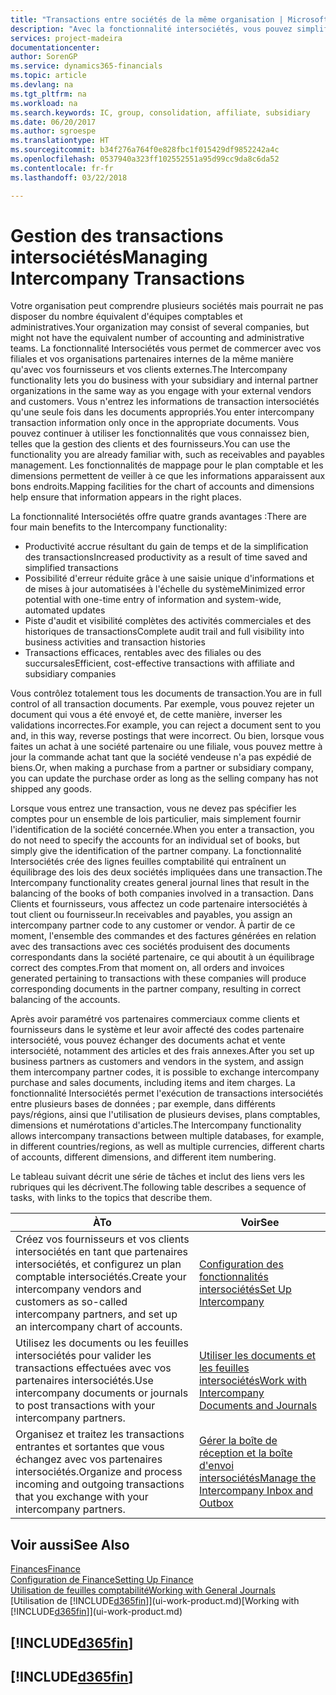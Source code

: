 ```yaml
---
title: "Transactions entre sociétés de la même organisation | Microsoft Docs"
description: "Avec la fonctionnalité intersociétés, vous pouvez simplifier les processus et les transactions entre sociétés appartenant à la même organisation."
services: project-madeira
documentationcenter: 
author: SorenGP
ms.service: dynamics365-financials
ms.topic: article
ms.devlang: na
ms.tgt_pltfrm: na
ms.workload: na
ms.search.keywords: IC, group, consolidation, affiliate, subsidiary
ms.date: 06/20/2017
ms.author: sgroespe
ms.translationtype: HT
ms.sourcegitcommit: b34f276a764f0e828fbc1f015429df9852242a4c
ms.openlocfilehash: 0537940a323ff102552551a95d99cc9da8c6da52
ms.contentlocale: fr-fr
ms.lasthandoff: 03/22/2018

---
```

# <a name="managing-intercompany-transactions"></a><span data-ttu-id="af002-103">Gestion des transactions intersociétés</span><span class="sxs-lookup"><span data-stu-id="af002-103">Managing Intercompany Transactions</span></span>
<span data-ttu-id="af002-104">Votre organisation peut comprendre plusieurs sociétés mais pourrait ne pas disposer du nombre équivalent d'équipes comptables et administratives.</span><span class="sxs-lookup"><span data-stu-id="af002-104">Your organization may consist of several companies, but might not have the equivalent number of accounting and administrative teams.</span></span> <span data-ttu-id="af002-105">La fonctionnalité Intersociétés vous permet de commercer avec vos filiales et vos organisations partenaires internes de la même manière qu'avec vos fournisseurs et vos clients externes.</span><span class="sxs-lookup"><span data-stu-id="af002-105">The Intercompany functionality lets you do business with your subsidiary and internal partner organizations in the same way as you engage with your external vendors and customers.</span></span> <span data-ttu-id="af002-106">Vous n'entrez les informations de transaction intersociétés qu'une seule fois dans les documents appropriés.</span><span class="sxs-lookup"><span data-stu-id="af002-106">You enter intercompany transaction information only once in the appropriate documents.</span></span> <span data-ttu-id="af002-107">Vous pouvez continuer à utiliser les fonctionnalités que vous connaissez bien, telles que la gestion des clients et des fournisseurs.</span><span class="sxs-lookup"><span data-stu-id="af002-107">You can use the functionality you are already familiar with, such as receivables and payables management.</span></span> <span data-ttu-id="af002-108">Les fonctionnalités de mappage pour le plan comptable et les dimensions permettent de veiller à ce que les informations apparaissent aux bons endroits.</span><span class="sxs-lookup"><span data-stu-id="af002-108">Mapping facilities for the chart of accounts and dimensions help ensure that information appears in the right places.</span></span>  

<span data-ttu-id="af002-109">La fonctionnalité Intersociétés offre quatre grands avantages :</span><span class="sxs-lookup"><span data-stu-id="af002-109">There are four main benefits to the Intercompany functionality:</span></span>  

- <span data-ttu-id="af002-110">Productivité accrue résultant du gain de temps et de la simplification des transactions</span><span class="sxs-lookup"><span data-stu-id="af002-110">Increased productivity as a result of time saved and simplified transactions</span></span>  
- <span data-ttu-id="af002-111">Possibilité d'erreur réduite grâce à une saisie unique d'informations et de mises à jour automatisées à l'échelle du système</span><span class="sxs-lookup"><span data-stu-id="af002-111">Minimized error potential with one-time entry of information and system-wide, automated updates</span></span>  
- <span data-ttu-id="af002-112">Piste d'audit et visibilité complètes des activités commerciales et des historiques de transactions</span><span class="sxs-lookup"><span data-stu-id="af002-112">Complete audit trail and full visibility into business activities and transaction histories</span></span>  
- <span data-ttu-id="af002-113">Transactions efficaces, rentables avec des filiales ou des succursales</span><span class="sxs-lookup"><span data-stu-id="af002-113">Efficient, cost-effective transactions with affiliate and subsidiary companies</span></span>  

<span data-ttu-id="af002-114">Vous contrôlez totalement tous les documents de transaction.</span><span class="sxs-lookup"><span data-stu-id="af002-114">You are in full control of all transaction documents.</span></span> <span data-ttu-id="af002-115">Par exemple, vous pouvez rejeter un document qui vous a été envoyé et, de cette manière, inverser les validations incorrectes.</span><span class="sxs-lookup"><span data-stu-id="af002-115">For example, you can reject a document sent to you and, in this way, reverse postings that were incorrect.</span></span> <span data-ttu-id="af002-116">Ou bien, lorsque vous faites un achat à une société partenaire ou une filiale, vous pouvez mettre à jour la commande achat tant que la société vendeuse n'a pas expédié de biens.</span><span class="sxs-lookup"><span data-stu-id="af002-116">Or, when making a purchase from a partner or subsidiary company, you can update the purchase order as long as the selling company has not shipped any goods.</span></span>  

<span data-ttu-id="af002-117">Lorsque vous entrez une transaction, vous ne devez pas spécifier les comptes pour un ensemble de lois particulier, mais simplement fournir l'identification de la société concernée.</span><span class="sxs-lookup"><span data-stu-id="af002-117">When you enter a transaction, you do not need to specify the accounts for an individual set of books, but simply give the identification of the partner company.</span></span> <span data-ttu-id="af002-118">La fonctionnalité Intersociétés crée des lignes feuilles comptabilité qui entraînent un équilibrage des lois des deux sociétés impliquées dans une transaction.</span><span class="sxs-lookup"><span data-stu-id="af002-118">The Intercompany functionality creates general journal lines that result in the balancing of the books of both companies involved in a transaction.</span></span> <span data-ttu-id="af002-119">Dans Clients et fournisseurs, vous affectez un code partenaire intersociétés à tout client ou fournisseur.</span><span class="sxs-lookup"><span data-stu-id="af002-119">In receivables and payables, you assign an intercompany partner code to any customer or vendor.</span></span> <span data-ttu-id="af002-120">À partir de ce moment, l'ensemble des commandes et des factures générées en relation avec des transactions avec ces sociétés produisent des documents correspondants dans la société partenaire, ce qui aboutit à un équilibrage correct des comptes.</span><span class="sxs-lookup"><span data-stu-id="af002-120">From that moment on, all orders and invoices generated pertaining to transactions with these companies will produce corresponding documents in the partner company, resulting in correct balancing of the accounts.</span></span>  

 <span data-ttu-id="af002-121">Après avoir paramétré vos partenaires commerciaux comme clients et fournisseurs dans le système et leur avoir affecté des codes partenaire intersociété, vous pouvez échanger des documents achat et vente intersociété, notamment des articles et des frais annexes.</span><span class="sxs-lookup"><span data-stu-id="af002-121">After you set up business partners as customers and vendors in the system, and assign them intercompany partner codes, it is possible to exchange intercompany purchase and sales documents, including items and item charges.</span></span> <span data-ttu-id="af002-122">La fonctionnalité Intersociétés permet l'exécution de transactions intersociétés entre plusieurs bases de données ; par exemple, dans différents pays/régions, ainsi que l'utilisation de plusieurs devises, plans comptables, dimensions et numérotations d'articles.</span><span class="sxs-lookup"><span data-stu-id="af002-122">The Intercompany functionality allows intercompany transactions between multiple databases, for example, in different countries/regions, as well as multiple currencies, different charts of accounts, different dimensions, and different item numbering.</span></span>  

<span data-ttu-id="af002-123">Le tableau suivant décrit une série de tâches et inclut des liens vers les rubriques qui les décrivent.</span><span class="sxs-lookup"><span data-stu-id="af002-123">The following table describes a sequence of tasks, with links to the topics that describe them.</span></span>

 |<span data-ttu-id="af002-124">À</span><span class="sxs-lookup"><span data-stu-id="af002-124">To</span></span> |<span data-ttu-id="af002-125">Voir</span><span class="sxs-lookup"><span data-stu-id="af002-125">See</span></span>|
 |---|---|
 |<span data-ttu-id="af002-126">Créez vos fournisseurs et vos clients intersociétés en tant que partenaires intersociétés, et configurez un plan comptable intersociétés.</span><span class="sxs-lookup"><span data-stu-id="af002-126">Create your intercompany vendors and customers as so-called intercompany partners, and set up an intercompany chart of accounts.</span></span>|[<span data-ttu-id="af002-127">Configuration des fonctionnalités intersociétés</span><span class="sxs-lookup"><span data-stu-id="af002-127">Set Up Intercompany</span></span>](intercompany-how-setup.md)|
 |<span data-ttu-id="af002-128">Utilisez les documents ou les feuilles intersociétés pour valider les transactions effectuées avec vos partenaires intersociétés.</span><span class="sxs-lookup"><span data-stu-id="af002-128">Use intercompany documents or journals to post transactions with your intercompany partners.</span></span>|[<span data-ttu-id="af002-129">Utiliser les documents et les feuilles intersociétés</span><span class="sxs-lookup"><span data-stu-id="af002-129">Work with Intercompany Documents and Journals</span></span>](intercompany-how-work-documents-journals.md)|
 |<span data-ttu-id="af002-130">Organisez et traitez les transactions entrantes et sortantes que vous échangez avec vos partenaires intersociétés.</span><span class="sxs-lookup"><span data-stu-id="af002-130">Organize and process incoming and outgoing transactions that you exchange with your intercompany partners.</span></span>|[<span data-ttu-id="af002-131">Gérer la boîte de réception et la boîte d'envoi intersociétés</span><span class="sxs-lookup"><span data-stu-id="af002-131">Manage the Intercompany Inbox and Outbox</span></span>](intercompany-how-manage-intercompany-inbox.md)|

## <a name="see-also"></a><span data-ttu-id="af002-132">Voir aussi</span><span class="sxs-lookup"><span data-stu-id="af002-132">See Also</span></span>
[<span data-ttu-id="af002-133">Finances</span><span class="sxs-lookup"><span data-stu-id="af002-133">Finance</span></span>](finance.md)  
[<span data-ttu-id="af002-134">Configuration de Finance</span><span class="sxs-lookup"><span data-stu-id="af002-134">Setting Up Finance</span></span>](finance-setup-finance.md)  
[<span data-ttu-id="af002-135">Utilisation de feuilles comptabilité</span><span class="sxs-lookup"><span data-stu-id="af002-135">Working with General Journals</span></span>](ui-work-general-journals.md)  
<span data-ttu-id="af002-136">[Utilisation de [!INCLUDE[d365fin](includes/d365fin_md.md)]](ui-work-product.md)</span><span class="sxs-lookup"><span data-stu-id="af002-136">[Working with [!INCLUDE[d365fin](includes/d365fin_md.md)]](ui-work-product.md)</span></span>

## [!INCLUDE[d365fin](includes/free_trial_md.md)]  
## [!INCLUDE[d365fin](includes/training_link_md.md)]

